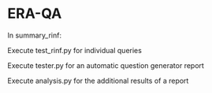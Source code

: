 # ERA-QA
 
In summary_rinf:

Execute test_rinf.py for individual queries

Execute tester.py for an automatic question generator report

Execute analysis.py for the additional results of a report
